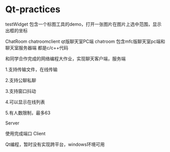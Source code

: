 # Qt-practices

testWidget 包含一个标图工具的demo，打开一张图片在图片上选中范围，显示出框的坐标



ChatRoom
chatroomclient qt版聊天室PC端
chatroom   包含mfc版聊天室pc端和  聊天室服务器端   都是c/c++代码 

和同学合作完成的网络编程大作业，实现聊天客户端，服务端

1.支持传输文件，在线传输

2.支持公聊私聊

3.支持窗口抖动

4.可以显示在线列表

5.有人数限制，最多63

Server

使用完成端口
Client

Qt编程，暂时没有实现跨平台，windows环境可用
